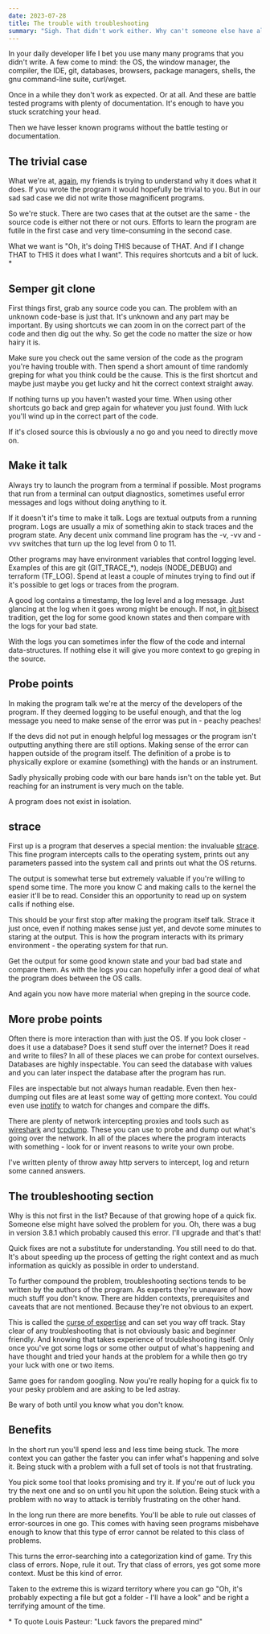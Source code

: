 ```yaml
---
date: 2023-07-28
title: The trouble with troubleshooting
summary: "Sigh. That didn't work either. Why can't someone else have already solved this? Maybe it's a bug? I'll upgrade and hope that works."
---
```


In your daily developer life I bet you use many many programs that you didn't write. A few come to mind: the OS, the window manager, the compiler, the IDE, git, databases, browsers, package managers, shells, the gnu command-line suite, curl/wget.

Once in a while they don't work as expected. Or at all. And these are battle tested programs with plenty of documentation. It's enough to have you stuck scratching your head.

Then we have lesser known programs without the battle testing or documentation.

## The trivial case
What we're at, [again](https://www.iamjonas.me/2021/08/i-dont-understand-this-yet.html), my friends is trying to understand why it does what it does. If you wrote the program it would hopefully be trivial to you. But in our sad sad case we did not write those magnificent programs.

So we're stuck. There are two cases that at the outset are the same - the source code is either not there or not ours. Efforts to learn the program are futile in the first case and very time-consuming in the second case.

What we want is "Oh, it's doing THIS because of THAT. And if I change THAT to THIS it does what I want". This requires shortcuts and a bit of luck. *

## Semper git clone
First things first, grab any source code you can. The problem with an unknown code-base is just that. It's unknown and any part may be important. By using shortcuts we can zoom in on the correct part of the code and then dig out the why. So get the code no matter the size or how hairy it is.

Make sure you check out the same version of the code as the program you're having trouble with. Then spend a short amount of time randomly greping for what you think could be the cause. This is the first shortcut and maybe just maybe you get lucky and hit the correct context straight away.

If nothing turns up you haven't wasted your time. When using other shortcuts go back and grep again for whatever you just found. With luck you'll wind up in the correct part of the code.

If it's closed source this is obviously a no go and you need to directly move on.

## Make it talk
Always try to launch the program from a terminal if possible. Most programs that run from a terminal can output diagnostics, sometimes useful error messages and logs without doing anything to it.

If it doesn't it's time to make it talk. Logs are textual outputs from a running program. Logs are usually a mix of something akin to stack traces and the program state. Any decent unix command line program has the -v, -vv and -vvv switches that turn up the log level from 0 to 11.

Other programs may have environment variables that control logging level. Examples of this are git (GIT_TRACE_*), nodejs (NODE_DEBUG) and terraform (TF_LOG). Spend at least a couple of minutes trying to find out if it's possible to get logs or traces from the program.

A good log contains a timestamp, the log level and a log message. Just glancing at the log when it goes wrong might be enough. If not, in [git bisect](https://git-scm.com/docs/git-bisect) tradition, get the log for some good known states and then compare with the logs for your bad state.

With the logs you can sometimes infer the flow of the code and internal data-structures. If nothing else it will give you more context to go greping in the source.

## Probe points
In making the program talk we're at the mercy of the developers of the program. If they deemed logging to be useful enough, and that the log message you need to make sense of the error was put in - peachy peaches!

If the devs did not put in enough helpful log messages or the program isn't outputting anything there are still options. Making sense of the error can happen outside of the program itself. The definition of a probe is to physically explore or examine (something) with the hands or an instrument.

Sadly physically probing code with our bare hands isn't on the table yet. But reaching for an instrument is very much on the table.

A program does not exist in isolation.

## strace
First up is a program that deserves a special mention: the invaluable [strace](https://en.wikipedia.org/wiki/Strace). This fine program intercepts calls to the operating system, prints out any parameters passed into the system call and prints out what the OS returns.

The output is somewhat terse but extremely valuable if you're willing to spend some time. The more you know C and making calls to the kernel the easier it'll be to read. Consider this an opportunity to read up on system calls if nothing else.

This should be your first stop after making the program itself talk. Strace it just once, even if nothing makes sense just yet, and devote some minutes to staring at the output. This is how the program interacts with its primary environment - the operating system for that run.

Get the output for some good known state and your bad bad state and compare them. As with the logs you can hopefully infer a good deal of what the program does between the OS calls.

And again you now have more material when greping in the source code.

## More probe points
Often there is more interaction than with just the OS. If you look closer - does it use a database? Does it send stuff over the internet? Does it read and write to files? In all of these places we can probe for context ourselves. Databases are highly inspectable. You can seed the database with values and you can later inspect the database after the program has run.

Files are inspectable but not always human readable. Even then hex-dumping out files are at least some way of getting more context. You could even use [inotify](https://en.wikipedia.org/wiki/Inotify) to watch for changes and compare the diffs.

There are plenty of network intercepting proxies and tools such as [wireshark](https://en.wikipedia.org/wiki/Wireshark) and [tcpdump](https://en.wikipedia.org/wiki/Tcpdump). These you can use to probe and dump out what's going over the network. In all of the places where the program interacts with something - look for or invent reasons to write your own probe.

I've written plenty of throw away http servers to intercept, log and return some canned answers.

## The troubleshooting section
Why is this not first in the list? Because of that growing hope of a quick fix. Someone else might have solved the problem for you. Oh, there was a bug in version 3.8.1 which probably caused this error. I'll upgrade and that's that!

Quick fixes are not a substitute for understanding. You still need to do that. It's about speeding up the process of getting the right context and as much information as quickly as possible in order to understand.

To further compound the problem, troubleshooting sections tends to be written by the authors of the program. As experts they're unaware of how much stuff you don't know. There are hidden contexts, prerequisites and caveats that are not mentioned. Because they're not obvious to an expert.

This is called the [curse of expertise](https://en.wikipedia.org/wiki/Curse_of_knowledge) and can set you way off track. Stay clear of any troubleshooting that is not obviously basic and beginner friendly. And knowing that takes experience of troubleshooting itself. Only once you've got some logs or some other output of what's happening and have thought and tried your hands at the problem for a while then go try your luck with one or two items.

Same goes for random googling. Now you're really hoping for a quick fix to your pesky problem and are asking to be led astray.

Be wary of both until you know what you don't know.

## Benefits
In the short run you'll spend less and less time being stuck. The more context you can gather the faster you can infer what's happening and solve it. Being stuck with a problem with a full set of tools is not that frustrating.

You pick some tool that looks promising and try it. If you're out of luck you try the next one and so on until you hit upon the solution. Being stuck with a problem with no way to attack is terribly frustrating on the other hand.

In the long run there are more benefits. You'll be able to rule out classes of error-sources in one go. This comes with having seen programs misbehave enough to know that this type of error cannot be related to this class of problems.

This turns the error-searching into a categorization kind of game. Try this class of errors. Nope, rule it out. Try that class of errors, yes got some more context. Must be this kind of error.

Taken to the extreme this is wizard territory where you can go "Oh, it's probably expecting a file but got a folder - I'll have a look" and be right a terrifying amount of the time.

\* To quote Louis Pasteur: "Luck favors the prepared mind"
